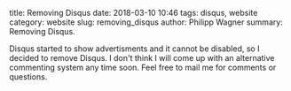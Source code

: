 ﻿title: Removing Disqus
date: 2018-03-10 10:46
tags: disqus, website
category: website
slug: removing_disqus
author: Philipp Wagner
summary: Removing Disqus.

Disqus started to show advertisments and it cannot be disabled, so I decided to remove Disqus.
I don't think I will come up with an alternative commenting system any time soon. Feel free 
to mail me for comments or questions.
